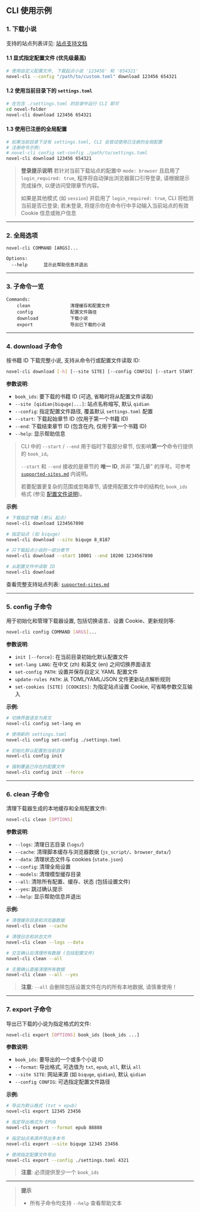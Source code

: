 ## CLI 使用示例

### 1. 下载小说

支持的站点列表详见: [站点支持文档](./4-supported-sites.md)

#### 1.1 显式指定配置文件 (优先级最高)

```bash
# 使用自定义配置文件, 下载起点小说 '123456' 和 '654321'
novel-cli --config "/path/to/custom.toml" download 123456 654321
```

#### 1.2 使用当前目录下的 `settings.toml`

```bash
# 在包含 ./settings.toml 的目录中运行 CLI 即可
cd novel-folder
novel-cli download 123456 654321
```

#### 1.3 使用已注册的全局配置

```bash
# 如果当前目录下没有 settings.toml, CLI 会尝试使用已注册的全局配置
# 注册命令示例:
# novel-cli config set-config ./path/to/settings.toml
novel-cli download 123456 654321
```

> **登录提示说明**
> 若针对当前下载站点的配置中 `mode: browser` 且启用了 `login_required: true`, 程序将自动弹出浏览器窗口引导登录,
> 请根据提示完成操作, 以便访问受限章节内容。
>
> 如果是其他模式 (如 `session`) 并启用了 `login_required: true`, CLI 将检测当前是否已登录;
> 若未登录, 将提示你在命令行中手动输入当前站点的有效 Cookie 信息或账户信息

---

### 2. 全局选项

```text
novel-cli COMMAND [ARGS]...

Options:
  --help      显示此帮助信息并退出
```

---

### 3. 子命令一览

```text
Commands:
    clean               清理缓存和配置文件
    config              配置文件路径
    download            下载小说
    export              导出已下载的小说
```

---

### 4. download 子命令

按书籍 ID 下载完整小说, 支持从命令行或配置文件读取 ID:

```bash
novel-cli download [-h] [--site SITE] [--config CONFIG] [--start START] [--end END] [book_ids ...]
```

**参数说明**:

* `book_ids`: 要下载的书籍 ID (可选, 省略时将从配置文件读取)
* `--site [qidian|biquge|...]`: 站点名称缩写, 默认 `qidian`
* `--config`: 指定配置文件路径, 覆盖默认 `settings.toml` 配置
* `--start`: 下载起始章节 ID (仅用于第一个书籍 ID)
* `--end`: 下载结束章节 ID (包含在内, 仅用于第一个书籍 ID)
* `--help`: 显示帮助信息

> CLI 中的 `--start` / `--end` 用于临时下载部分章节, 仅影响**第一个**命令行提供的 `book_id`。
>
> `--start` 和 `--end` 接收的是章节的 **唯一 ID**, 并非 "第几章" 的序号。可参考 [`supported-sites.md`](./4-supported-sites.md) 内说明。
>
> 若要配置更复杂的范围或忽略章节, 请使用配置文件中的结构化 `book_ids` 格式 (参见 [配置文件说明](./3-settings-schema.md))。

**示例**:

```bash
# 下载指定书籍 (默认 起点)
novel-cli download 1234567890

# 指定站点 (如 biquge)
novel-cli download --site biquge 8_8187

# 只下载起点小说的一部分章节
novel-cli download --start 10001 --end 10200 1234567890

# 从配置文件中读取 ID
novel-cli download
```

查看完整支持站点列表: [`supported-sites.md`](./4-supported-sites.md)

---

### 5. config 子命令

用于初始化和管理下载器设置, 包括切换语言、设置 Cookie、更新规则等:

```bash
novel-cli config COMMAND [ARGS]...
```

**参数说明**:

* `init [--force]`: 在当前目录初始化默认配置文件
* `set-lang LANG`: 在中文 (zh) 和英文 (en) 之间切换界面语言
* `set-config PATH`: 设置并保存自定义 YAML 配置文件
* `update-rules PATH`: 从 TOML/YAML/JSON 文件更新站点解析规则
* `set-cookies [SITE] [COOKIES]`: 为指定站点设置 Cookie, 可省略参数交互输入

**示例:**

```bash
# 切换界面语言为英文
novel-cli config set-lang en

# 使用新的 settings.toml
novel-cli config set-config ./settings.toml

# 初始化默认配置到当前目录
novel-cli config init

# 强制覆盖已存在的配置文件
novel-cli config init --force
```

---

### 6. clean 子命令

清理下载器生成的本地缓存和全局配置文件:

```bash
novel-cli clean [OPTIONS]
```

**参数说明**:

* `--logs`: 清理日志目录 (`logs/`)
* `--cache`: 清理脚本缓存与浏览器数据 (`js_script/`、`browser_data/`)
* `--data`: 清理状态文件与 cookies (`state.json`)
* `--config`: 清理全局设置
* `--models`: 清理模型缓存目录
* `--all`: 清除所有配置、缓存、状态 (包括设置文件)
* `--yes`: 跳过确认提示
* `--help`: 显示帮助信息并退出

**示例:**

```bash
# 清理缓存目录和浏览器数据
novel-cli clean --cache

# 清理日志和状态文件
novel-cli clean --logs --data

# 交互确认后清理所有数据 (包括配置文件)
novel-cli clean --all

# 无需确认直接清理所有数据
novel-cli clean --all --yes
```

> **注意**: `--all` 会删除包括设置文件在内的所有本地数据, 请慎重使用！

---

### 7. export 子命令

导出已下载的小说为指定格式的文件:

```bash
novel-cli export [OPTIONS] book_ids [book_ids ...]
```

**参数说明**:

* `book_ids`: 要导出的一个或多个小说 ID
* `--format`: 导出格式, 可选值为 `txt`, `epub`, `all`, 默认 `all`
* `--site SITE`: 网站来源 (如 `biquge`, `qidian`), 默认 `qidian`
* `--config CONFIG`: 可选指定配置文件路径

**示例:**

```bash
# 导出为默认格式 (txt + epub)
novel-cli export 12345 23456

# 指定导出格式为 EPUB
novel-cli export --format epub 88888

# 指定站点来源并导出多本书
novel-cli export --site biquge 12345 23456

# 使用指定配置文件导出
novel-cli export --config ./settings.toml 4321
```

> **注意**: 必须提供至少一个 `book_ids`

---

> **提示**
>
> * 所有子命令均支持 `--help` 查看帮助文本
